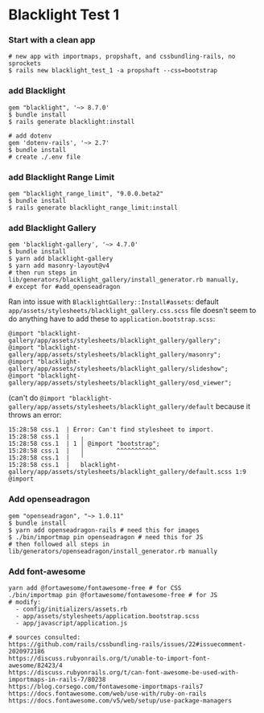 # Blacklight Test 1
### Start with a clean app
```
# new app with importmaps, propshaft, and cssbundling-rails, no sprockets
$ rails new blacklight_test_1 -a propshaft --css=bootstrap
```

### add Blacklight
```
gem "blacklight", '~> 8.7.0'
$ bundle install
$ rails generate blacklight:install

# add dotenv
gem 'dotenv-rails', '~> 2.7'
$ bundle install
# create ./.env file
```

### add Blacklight Range Limit
```
gem "blacklight_range_limit", "9.0.0.beta2"
$ bundle install
$ rails generate blacklight_range_limit:install
```

### add Blacklight Gallery
```
gem 'blacklight-gallery', '~> 4.7.0'
$ bundle install
$ yarn add blacklight-gallery
$ yarn add masonry-layout@v4
# then run steps in lib/generators/blacklight_gallery/install_generator.rb manually,
# except for #add_openseadragon
```

Ran into issue with `BlacklightGallery::Install#assets`:
default `app/assets/stylesheets/blacklight_gallery.css.scss` file doesn't seem to do anything
have to add these to `application.bootstrap.scss`:
```
@import "blacklight-gallery/app/assets/stylesheets/blacklight_gallery/gallery";
@import "blacklight-gallery/app/assets/stylesheets/blacklight_gallery/masonry";
@import "blacklight-gallery/app/assets/stylesheets/blacklight_gallery/slideshow";
@import "blacklight-gallery/app/assets/stylesheets/blacklight_gallery/osd_viewer";
```

(can't do `@import "blacklight-gallery/app/assets/stylesheets/blacklight_gallery/default` because it throws an error:
```
15:28:58 css.1  | Error: Can't find stylesheet to import.
15:28:58 css.1  |   ╷
15:28:58 css.1  | 1 │ @import "bootstrap";
15:28:58 css.1  |   │         ^^^^^^^^^^^
15:28:58 css.1  |   ╵
15:28:58 css.1  |   blacklight-gallery/app/assets/stylesheets/blacklight_gallery/default.scss 1:9  @import
```


### Add openseadragon
```
gem "openseadragon", "~> 1.0.11"
$ bundle install
$ yarn add openseadragon-rails # need this for images
$ ./bin/importmap pin openseadragon # need this for JS
# then followed all steps in lib/generators/openseadragon/install_generator.rb manually
```

### Add font-awesome
```
yarn add @fortawesome/fontawesome-free # for CSS
./bin/importmap pin @fortawesome/fontawesome-free # for JS
# modify: 
  - config/initializers/assets.rb
  - app/assets/stylesheets/application.bootstrap.scss
  - app/javascript/application.js

# sources consulted:
https://github.com/rails/cssbundling-rails/issues/22#issuecomment-2020972186
https://discuss.rubyonrails.org/t/unable-to-import-font-awesome/82423/4
https://discuss.rubyonrails.org/t/can-font-awesome-be-used-with-importmaps-in-rails-7/80238
https://blog.corsego.com/fontawesome-importmaps-rails7
https://docs.fontawesome.com/web/use-with/ruby-on-rails
https://docs.fontawesome.com/v5/web/setup/use-package-managers
```
